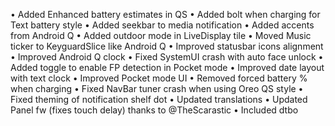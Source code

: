 • Added Enhanced battery estimates in QS
• Added bolt when charging for Text battery style
• Added seekbar to media notification
• Added accents from Android Q
• Added outdoor mode in LiveDisplay tile
• Moved Music ticker to KeyguardSlice like Android Q
• Improved statusbar icons alignment
• Improved Android Q clock
• Fixed SystemUI crash with auto face unlock
• Added toggle to enable FP detection in Pocket mode
• Improved date layout with text clock
• Improved Pocket mode UI
• Removed forced battery % when charging
• Fixed NavBar tuner crash when using Oreo QS style
• Fixed theming of notification shelf dot
• Updated translations
• Updated Panel fw (fixes touch delay) thanks to @TheScarastic
• Included dtbo
